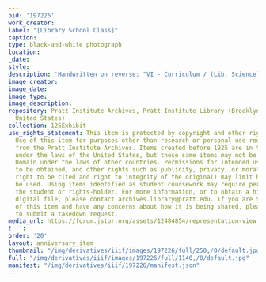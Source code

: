 ```yaml
---
pid: '197226'
work_creator:
label: "[Library School Class]"
caption:
type: black-and-white photograph
location:
_date:
style:
description: 'Handwritten on reverse: "VI - Curriculum / (Lib. Science)"'
image_creator:
image_date:
image_type:
image_description:
repository: Pratt Institute Archives, Pratt Institute Library (Brooklyn, New York,
  United States)
collection: 125Exhibit
use_rights_statement: This item is protected by copyright and other rights and restrictions.
  Use of this item for purposes other than research or personal use requires permission
  from the Pratt Institute Archives. Items created before 1925 are in the Public Domain
  under the laws of the United States, but these same items may not be in the Public
  Domain under the laws of other countries. Permissions for intended uses may need
  to be obtained, and other rights such as publicity, privacy, or moral rights (e.g.
  right to be cited and right to integrity of the original) may limit how items can
  be used. Using items identified as student coursework may require permission from
  the student or rights-holder. For more information, or to obtain a high resolution
  digital file, please contact archives.library@pratt.edu. If you are the rights-holder
  of this item and have any concerns about how it is being shared, please visit https://libguides.pratt.edu/archives/takedown
  to submit a takedown request.
media_url: https://forum.jstor.org/assets/12484854/representation-view
! '':
order: '20'
layout: anniversary_item
thumbnail: "/img/derivatives/iiif/images/197226/full/250,/0/default.jpg"
full: "/img/derivatives/iiif/images/197226/full/1140,/0/default.jpg"
manifest: "/img/derivatives/iiif/197226/manifest.json"
---
```

